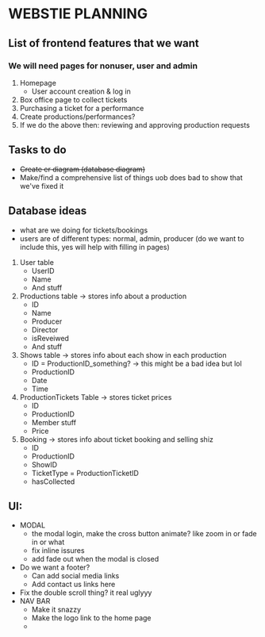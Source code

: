 # WEBSTIE PLANNING

## **List of frontend features that we want**
### We will need pages for nonuser, user and admin 
1. Homepage 
    * User account creation & log in 
3. Box office page to collect tickets
4. Purchasing a ticket for a performance
5. Create productions/performances?
6. If we do the above then: reviewing and approving production requests


## **Tasks to do**
- ~~Create er diagram (database diagram)~~
- Make/find a comprehensive list of things uob does bad to show that we've fixed it


## Database ideas
- what are we doing for tickets/bookings
- users are of different types: normal, admin, producer 
    (do we want to include this, yes will help with filling in pages)

1. User table
    * UserID
    * Name
    * And stuff
2. Productions table -> stores info about a production
    * ID 
    * Name
    * Producer
    * Director
    * isReveiwed
    * And stuff
3. Shows table -> stores info about each show in each production
    * ID = ProductionID_something? -> this might be a bad idea but lol
    * ProductionID
    * Date
    * Time
4. ProductionTickets Table -> stores ticket prices
    * ID
    * ProductionID
    * Member stuff
    * Price
5. Booking -> stores info about ticket booking and selling shiz
    * ID
    * ProductionID
    * ShowID
    * TicketType = ProductionTicketID
    * hasCollected


## UI:
* MODAL
    * the modal login, make the cross button animate? like zoom in or fade in or what
    * fix inline issures
    * add fade out when the modal is closed
* Do we want a footer?
    * Can add social media links
    * Add contact us links here
* Fix the double scroll thing? it real uglyyy
* NAV BAR
    * Make it snazzy
    * Make the logo link to the home page
    * 